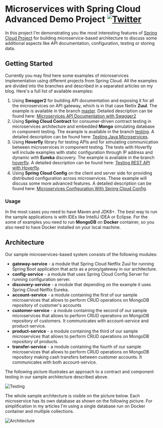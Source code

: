 # Microservices with Spring Cloud Advanced Demo Project [![Twitter](https://img.shields.io/twitter/follow/piotr_minkowski.svg?style=social&logo=twitter&label=Follow%20Me)](https://twitter.com/piotr_minkowski)

In this project I'm demonstrating you the most interesting features of [Spring Cloud Project](https://spring.io/projects/spring-cloud) for building microservice-based architecture to discuss some additional aspects like API documentation, configuration, testing or storing data. 

## Getting Started 
Currently you may find here some examples of microservices implementation using different projects from Spring Cloud. All the examples are divided into the branches and described in a separated articles on my blog. Here's a full list of available examples:
1. Using **Swagger2** for building API documentation and exposing it for all the microservices on API gateway, which is in that case Netlix **Zuul**. The example is available in the branch [master](https://github.com/piomin/sample-spring-microservices-advanced/tree/master). Detailed description can be found here: [Microservices API Documentation with Swagger2](https://piotrminkowski.com/2017/04/14/microservices-api-documentation-with-swagger2/)
2. Using **Spring Cloud Contract** for consumer-driven contract testing in microservices architecture and embedded **Mongo** simulating database in component testing. The example is available in the branch [testing](https://github.com/piomin/sample-spring-microservices-advanced/tree/testing). A detailed description can be found here: [Testing Java Microservices](https://piotrminkowski.com/2017/04/26/testing-java-microservices/). 
3. Using **Hoverfly** library for testing APIs and for simulating communication between microservices in component testing. The tests with Hoverfly will include examples with static configuration through IP address and dynamic with **Eureka** discovery. The example is available in the branch [hoverfly](https://github.com/piomin/sample-spring-microservices-advanced/tree/hoverfly). A detailed description can be found here: [Testing REST API with Hoverfly](https://piotrminkowski.com/2017/08/02/testing-rest-api-with-hoverfly/).
4. Using **Spring Cloud Config** on the client and server side for providing distributed configuration across microservices. These example will discuss some more advanced features. A detailed description can be found here: [Microservices Configuration With Spring Cloud Config](https://piotrminkowski.com/2017/07/17/microservices-configuration-with-spring-cloud-config/). 

### Usage

In the most cases you need to have Maven and JDK8+. The best way to run the sample applications is with IDEs like IntelliJ IDEA or Eclipse. For the some of examples you need to run **MongoDB** on **Docker** container, so you also need to have Docker installed on your local machine.

## Architecture

Our sample microservices-based system consists of the following modules:
- **gateway-service** - a module that Spring Cloud Netflix Zuul for running Spring Boot application that acts as a proxy/gateway in our architecture.
- **config-service** - a module that uses Spring Cloud Config Server for running configuration server.
- **discovery-service** - a module that depending on the example it uses Spring Cloud Netflix Eureka.
- **account-service** - a module containing the first of our sample microservices that allows to perform CRUD operations on MongoDB repository of customer's accounts
- **customer-service** - a module containing the second of our sample microservices that allows to perform CRUD operations on MongoDB repository of customers. It communicates with account-service and product-service.
- **product-service** - a module containing the third of our sample microservices that allows to perform CRUD operations on MongoDB repository of products. 
- **transfer-service** - a module containing the fourth of our sample microservices that allows to perform CRUD operations on MongoDB repository making cash transfers between customer accounts. It communicates with both account-service.

The following picture illustrates an approach to a contract and component testing in our sample architecture described above.

<img src="https://piotrminkowski.files.wordpress.com/2017/04/testingmicroservices2.png" title="Testing"/><br/>


The whole sample architecture is visible on the picture below. Each microservice has its own database as shown on the following picture. For simplification in my articles I'm using a single database run on Docker container and multiple collections.   

<img src="https://piotrminkowski.files.wordpress.com/2019/11/micro_begin-1.png" title="Architecture"/>
